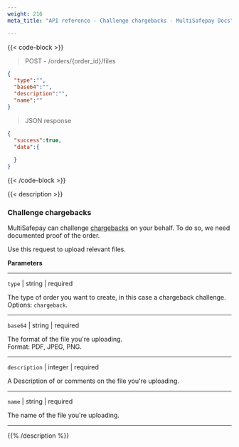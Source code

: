 ```yaml
---
weight: 216
meta_title: "API reference - Challenge chargebacks - MultiSafepay Docs"

---
```

{{< code-block >}}
> POST - /orders/{order_id}/files

```json
{
  "type":"",
  "base64":"",
  "description":"",
  "name":""
}
```

> JSON response

```json
{
  "success":true,
  "data":{
    
  }
}
```
{{< /code-block >}}

{{< description >}}
### Challenge chargebacks

MultiSafepay can challenge [chargebacks](/payments/chargebacks/) on your behalf. To do so, we need documented proof of the order.

Use this request to upload relevant files.

**Parameters**

----------------
`type` | string | required

The type of order you want to create, in this case a chargeback challenge.  
Options: `chargeback`.

----------------
`base64` | string | required

The format of the file you're uploading.  
Format: PDF, JPEG, PNG. 

----------------
`description` | integer | required

A Description of or comments on the file you're uploading. 

----------------
`name` | string | required

The name of the file you're uploading.

----------------

{{% /description %}}

